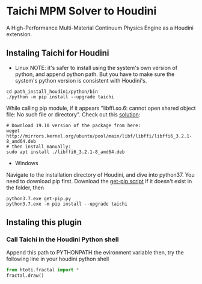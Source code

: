 # Taichi MPM Solver to Houdini

A High-Performance Multi-Material Continuum Physics Engine as a Houdini extension.



## Instaling Taichi for Houdini

- Linux
NOTE: it's safer to install using the system's own version of python, and append python path. But you have to make sure the system's python version is consistent with Houdini's.
```shell
cd path_install_houdini/python/bin
./python -m pip install --upgrade taichi
```

While calling pip module, if it appears "libffi.so.6: cannot open shared object file: No such file or directory". Check out this [solution](https://stackoverflow.com/questions/61875869/ubuntu-20-04-upgrade-python-missing-libffi-so-6/63329830#63329830):

```shell
# Download 19.10 version of the package from here: 
weget http://mirrors.kernel.org/ubuntu/pool/main/libf/libffi/libffi6_3.2.1-8_amd64.deb
# then install manually:
sudo apt install ./libffi6_3.2.1-8_amd64.deb
```



- Windows

Navigate to the installation directory of Houdini, and dive into python37. You need to download pip first. Download the [get-pip script](https://bootstrap.pypa.io/get-pip.py) if it doesn't exist in the folder, then

```shell
python3.7.exe get-pip.py
python3.7.exe -m pip install --upgrade taichi
```

## Instaling this plugin
### Call Taichi in the Houdini Python shell
Append this path to PYTHONPATH the evironment variable then, try the following line in your houdini python shell
```python
from htoti.fractal import *
fractal.draw()
```
